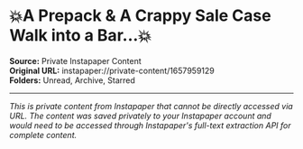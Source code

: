 # 💥A Prepack & A Crappy Sale Case Walk into a Bar...💥

**Source:** Private Instapaper Content  
**Original URL:** instapaper://private-content/1657959129  
**Folders:** Unread, Archive, Starred  

---

*This is private content from Instapaper that cannot be directly accessed via URL. The content was saved privately to your Instapaper account and would need to be accessed through Instapaper's full-text extraction API for complete content.*